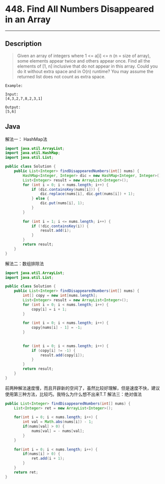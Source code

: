 # 448. Find All Numbers Disappeared in an Array
          

---

## Description

> Given an array of integers where 1 <= a[i] <= n (n = size of array), some elements appear twice and others appear once.
> Find all the elements of [1, n] inclusive that do not appear in this array.
> Could you do it without extra space and in O(n) runtime? You may assume the returned list does not count as extra space.

```
Example:

Input:
[4,3,2,7,8,2,3,1]

Output:
[5,6]

```



## Java

解法一： HashMap法

```java
import java.util.ArrayList;
import java.util.HashMap;
import java.util.List;

public class Solution {
	public List<Integer> findDisappearedNumbers(int[] nums) {
		HashMap<Integer, Integer> dic = new HashMap<Integer, Integer>();
		List<Integer> result = new ArrayList<Integer>();
		for (int i = 0; i < nums.length; i++) {
			if (dic.containsKey(nums[i])) {
				dic.replace(nums[i], dic.get(nums[i]) + 1);
			} else {
				dic.put(nums[i], 1);
			}
		}
		
		for (int i = 1; i <= nums.length; i++) {
			if (!dic.containsKey(i)) {
				result.add(i);
			}
		}
        return result;
	}
}
```

解法二：数组排除法

```java
import java.util.ArrayList;
import java.util.List;

public class Solution {
	public List<Integer> findDisappearedNumbers(int[] nums) {
		int[] copy = new int[nums.length];
		List<Integer> result = new ArrayList<Integer>();
		for (int i = 0; i < nums.length; i++) {
			copy[i] = i + 1;
		}
	
		for (int i = 0; i < nums.length; i++) {
			copy[nums[i] - 1] = -1;
		}
		
		
		for (int i = 0; i < nums.length; i++) {
			if (copy[i] != -1) {
				result.add(copy[i]);
			}
		}
        return result;
	}
}
```

前两种解法速度慢，而且开辟新的空间了，虽然比较好理解，但是速度不快，建议使用第三种方法，比较巧。我特么为什么想不出来T.T
解法三：绝对值法

```java
public List<Integer> findDisappearedNumbers(int[] nums) {
    List<Integer> ret = new ArrayList<Integer>();
    
    for(int i = 0; i < nums.length; i++) {
        int val = Math.abs(nums[i]) - 1;
        if(nums[val] > 0) {
            nums[val] = - nums[val];
        }
    }
    
    for(int i = 0; i < nums.length; i++) {
        if(nums[i] > 0) {
            ret.add(i + 1);
        }
    }
    return ret;
}
```
